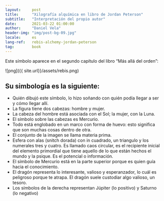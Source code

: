```yaml
---
layout:     post
title:      "Xilografía alquímica en libro de Jordan Peterson"
subtitle:   "Interpretación del propio autor"
date:       2021-03-22 01:00:00
author:     "Daniel Vela"
header-img: "img/post-bg-09.jpg"
locale:     es
lang-ref:   rebis-alchemy-jordan-peterson
tag:		book
---
```

Este símbolo aparece en el segundo capítulo del libro “Más allá del orden”:

![png]({{ site.url}}/assets/rebis.png)

## Su simbología es la siguiente:

- Quién dibujó este símbolo, lo hizo soñando con quién podía llegar a ser y cómo llegar allí.
- La figura tiene dos cabezas: hombre y mujer.
- La cabeza del hombre está asociada con el Sol; la mujer, con la Luna.
- El símbolo sobre las cabezas es Mercurio.
- Todo está englobado en un marco con forma de huevo: esto significa que son muchas cosas dentro de otra.
- El conjunto de la imagen se llama materia prima.
- Esfera con alas (snitch dorada) con in cuadrado, un triangulo y los numerales tres y cuatro. Es llamado caos circular, es el recipiente inicial del elemento primordial que tiene aquello de lo que están hechos el mundo y la psique. Es el potencial o información.
- El símbolo de Mercurio está en la parte superior porque es quien guía hacia el conocimiento.
- El dragón representa lo interesante, valioso y esperanzador, lo cuál es peligroso porque te atrapa. El dragón suele custodiar algo valioso, un tesoro.
- Los símbolos de la derecha representan Júpiter (lo positivo) y Saturno (lo negativo)
